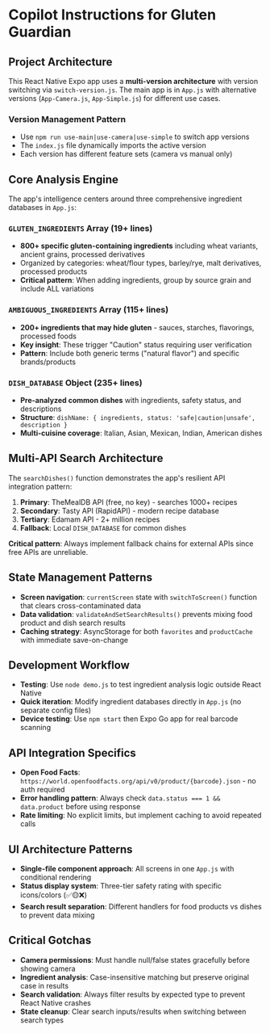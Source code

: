 # Copilot Instructions for Gluten Guardian

<!-- Use this file to provide workspace-specific custom instructions to Copilot. For more details, visit https://code.visualstudio.com/docs/copilot/copilot-customization#_use-a-githubcopilot-instructionsmd-file -->

## Project Architecture
This React Native Expo app uses a **multi-version architecture** with version switching via `switch-version.js`. The main app is in `App.js` with alternative versions (`App-Camera.js`, `App-Simple.js`) for different use cases.

### Version Management Pattern
- Use `npm run use-main|use-camera|use-simple` to switch app versions
- The `index.js` file dynamically imports the active version
- Each version has different feature sets (camera vs manual only)

## Core Analysis Engine
The app's intelligence centers around three comprehensive ingredient databases in `App.js`:

### `GLUTEN_INGREDIENTS` Array (19+ lines)
- **800+ specific gluten-containing ingredients** including wheat variants, ancient grains, processed derivatives
- Organized by categories: wheat/flour types, barley/rye, malt derivatives, processed products
- **Critical pattern**: When adding ingredients, group by source grain and include ALL variations

### `AMBIGUOUS_INGREDIENTS` Array (115+ lines)  
- **200+ ingredients that may hide gluten** - sauces, starches, flavorings, processed foods
- **Key insight**: These trigger "Caution" status requiring user verification
- **Pattern**: Include both generic terms ("natural flavor") and specific brands/products

### `DISH_DATABASE` Object (235+ lines)
- **Pre-analyzed common dishes** with ingredients, safety status, and descriptions
- **Structure**: `dishName: { ingredients, status: 'safe|caution|unsafe', description }`
- **Multi-cuisine coverage**: Italian, Asian, Mexican, Indian, American dishes

## Multi-API Search Architecture
The `searchDishes()` function demonstrates the app's resilient API integration pattern:

1. **Primary**: TheMealDB API (free, no key) - searches 1000+ recipes
2. **Secondary**: Tasty API (RapidAPI) - modern recipe database  
3. **Tertiary**: Edamam API - 2+ million recipes
4. **Fallback**: Local `DISH_DATABASE` for common dishes

**Critical pattern**: Always implement fallback chains for external APIs since free APIs are unreliable.

## State Management Patterns
- **Screen navigation**: `currentScreen` state with `switchToScreen()` function that clears cross-contaminated data
- **Data validation**: `validateAndSetSearchResults()` prevents mixing food product and dish search results
- **Caching strategy**: AsyncStorage for both `favorites` and `productCache` with immediate save-on-change

## Development Workflow
- **Testing**: Use `node demo.js` to test ingredient analysis logic outside React Native
- **Quick iteration**: Modify ingredient databases directly in `App.js` (no separate config files)
- **Device testing**: Use `npm start` then Expo Go app for real barcode scanning

## API Integration Specifics
- **Open Food Facts**: `https://world.openfoodfacts.org/api/v0/product/{barcode}.json` - no auth required
- **Error handling pattern**: Always check `data.status === 1 && data.product` before using response
- **Rate limiting**: No explicit limits, but implement caching to avoid repeated calls

## UI Architecture Patterns
- **Single-file component approach**: All screens in one `App.js` with conditional rendering
- **Status display system**: Three-tier safety rating with specific icons/colors (✅🟡❌)
- **Search result separation**: Different handlers for food products vs dishes to prevent data mixing

## Critical Gotchas
- **Camera permissions**: Must handle null/false states gracefully before showing camera
- **Ingredient analysis**: Case-insensitive matching but preserve original case in results
- **Search validation**: Always filter results by expected type to prevent React Native crashes
- **State cleanup**: Clear search inputs/results when switching between search types

